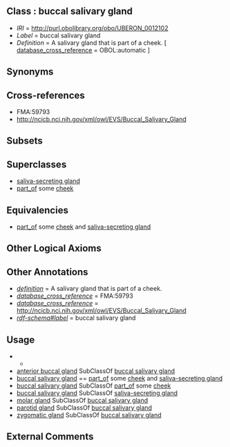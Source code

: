
## Class : buccal salivary gland

 * *IRI* = http://purl.obolibrary.org/obo/UBERON_0012102
 * *Label* = buccal salivary gland
 * *Definition* = A salivary gland that is part of a cheek. [ [database_cross_reference](../../ef/oboInOwl#hasDbXref.md) = OBOL:automatic ]

## Synonyms


## Cross-references

 * FMA:59793
 * http://ncicb.nci.nih.gov/xml/owl/EVS/Buccal_Salivary_Gland

## Subsets


## Superclasses

 * [saliva-secreting gland](../../UBERON/44/UBERON_0001044.md)
 * [part_of](../../BFO/50/BFO_0000050.md) some [cheek](../../UBERON/67/UBERON_0001567.md)

## Equivalencies

 * [part_of](../../BFO/50/BFO_0000050.md) some [cheek](../../UBERON/67/UBERON_0001567.md) and [saliva-secreting gland](../../UBERON/44/UBERON_0001044.md)

## Other Logical Axioms


## Other Annotations

 * *[definition](../../IAO/15/IAO_0000115.md)* = A salivary gland that is part of a cheek.
 * *[database_cross_reference](../../ef/oboInOwl#hasDbXref.md)* = FMA:59793
 * *[database_cross_reference](../../ef/oboInOwl#hasDbXref.md)* = http://ncicb.nci.nih.gov/xml/owl/EVS/Buccal_Salivary_Gland
 * *[rdf-schema#label](../../el/rdf-schema#label.md)* = buccal salivary gland

## Usage

 * -
 * [anterior buccal gland](../../UBERON/42/UBERON_0010242.md) SubClassOf [buccal salivary gland](../../UBERON/02/UBERON_0012102.md)
 * [buccal salivary gland](../../UBERON/02/UBERON_0012102.md) == [part_of](../../BFO/50/BFO_0000050.md) some [cheek](../../UBERON/67/UBERON_0001567.md) and [saliva-secreting gland](../../UBERON/44/UBERON_0001044.md)
 * [buccal salivary gland](../../UBERON/02/UBERON_0012102.md) SubClassOf [part_of](../../BFO/50/BFO_0000050.md) some [cheek](../../UBERON/67/UBERON_0001567.md)
 * [buccal salivary gland](../../UBERON/02/UBERON_0012102.md) SubClassOf [saliva-secreting gland](../../UBERON/44/UBERON_0001044.md)
 * [molar gland](../../UBERON/41/UBERON_0010241.md) SubClassOf [buccal salivary gland](../../UBERON/02/UBERON_0012102.md)
 * [parotid gland](../../UBERON/31/UBERON_0001831.md) SubClassOf [buccal salivary gland](../../UBERON/02/UBERON_0012102.md)
 * [zygomatic gland](../../UBERON/40/UBERON_0010240.md) SubClassOf [buccal salivary gland](../../UBERON/02/UBERON_0012102.md)

## External Comments

